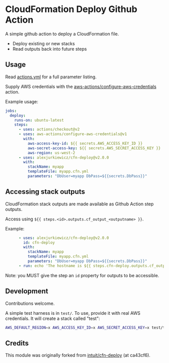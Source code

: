 # CloudFormation Deploy Github Action

A simple github action to deploy a CloudFormation file.

* Deploy existing or new stacks
* Read outputs back into future steps

## Usage

Read [actions.yml](actions.yml) for a full parameter listing.

Supply AWS credentials with the [aws-actions/configure-aws-credentials](https://github.com/aws-actions/configure-aws-credentials) action.

Example usage:

```yaml
jobs:
  deploy:
    runs-on: ubuntu-latest
    steps:
      - uses: actions/checkout@v2
      - uses: aws-actions/configure-aws-credentials@v1
        with:
          aws-access-key-id: ${{ secrets.AWS_ACCESS_KEY_ID }}
          aws-secret-access-key: ${{ secrets.AWS_SECRET_ACCESS_KEY }}
          aws-region: us-west-2
      - uses: alexjurkiewicz/cfn-deploy@v2.0.0
        with:
          stackName: myapp
          templateFile: myapp.cfn.yml
          parameters: "DbUser=myapp DbPass=${{secrets.DbPass}}"
```

## Accessing stack outputs

CloudFormation stack outputs are made available as Github Action step outputs.

Access using `${{ steps.<id>.outputs.cf_output_<outputname> }}`.

Example:

```yaml
      - uses: alexjurkiewicz/cfn-deploy@v2.0.0
        id: cfn-deploy
        with:
          stackName: myapp
          templateFile: myapp.cfn.yml
          parameters: "DbUser=myapp DbPass=${{secrets.DbPass}}"
      - run: echo 'The hostname is ${{ steps.cfn-deploy.outputs.cf_output_Hostname }}'

```

Note: you MUST give the step an `id` property for outputs to be accessible.

## Development

Contributions welcome.

A simple test harness is in `test/`. To use, provide it with real AWS credentials. It will create a stack called "test":

```sh
AWS_DEFAULT_REGION=x AWS_ACCESS_KEY_ID=x AWS_SECRET_ACCESS_KEY=x test/test.sh
```

## Credits

This module was originally forked from [intuit/cfn-deploy](https://github.com/intuit/cfn-deploy) (at
ca43cf6).
